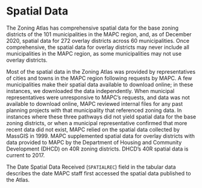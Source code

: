 # Spatial Data

The Zoning Atlas has comprehensive spatial data for the base zoning districts of the 101 municipalities in the MAPC region, and, as of December 2020, spatial data for 272 overlay districts across 60 municipalities. Once comprehensive, the spatial data for overlay districts may never include all municipalities in the MAPC region, as some municipalities may not use overlay districts. 

Most of the spatial data in the Zoning Atlas was provided by representatives of cities and towns in the MAPC region following requests by MAPC. A few municipalities make their spatial data available to download online; in these instances, we downloaded the data independently. When municipal representatives were unresponsive to MAPC’s requests, and data was not available to download online, MAPC reviewed internal files for any past planning projects with that municipality that referenced zoning data.  In instances where these three pathways did not yield spatial data for the base zoning districts, or when a municipal representative confirmed that more recent data did not exist, MAPC relied on the spatial data collected by MassGIS in 1999. MAPC supplemented spatial data for overlay districts with data provided to MAPC by the Department of Housing and Community Development \(DHCD\) on 40R zoning districts. DHCD’s 40R spatial data is current to 2017. 

The Date Spatial Data Received \(`SPATIALREC`\) field in the tabular data describes the date MAPC staff first accessed the spatial data published to the Atlas.  


